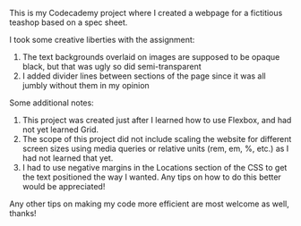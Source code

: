 This is my Codecademy project where I created a webpage for a fictitious teashop based on a spec sheet.

I took some creative liberties with the assignment:

1. The text backgrounds overlaid on images are supposed to be opaque black, but that was ugly so did semi-transparent
2. I added divider lines between sections of the page since it was all jumbly without them in my opinion

Some additional notes:

1. This project was created just after I learned how to use Flexbox, and had not yet learned Grid.
2. The scope of this project did not include scaling the website for different screen sizes using media queries or relative units (rem, em, %, etc.) as I had not learned that yet.
3. I had to use negative margins in the Locations section of the CSS to get the text positioned the way I wanted. Any tips on how to do this better would be appreciated!

Any other tips on making my code more efficient are most welcome as well, thanks!
